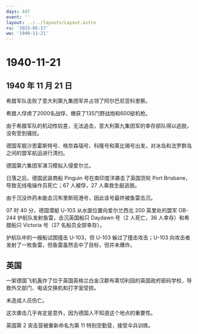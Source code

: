 ```yaml
---
days: 447
event: ''
layout: ../../layouts/Layout.astro
ru: '2023-05-17'
ww: '1940-11-21'
---
```


# 1940-11-21

## 1940 年 11 月 21 日

希腊军队击败了意大利第九集团军并占领了阿尔巴尼亚科里察。

希腊人俘虏了2000名战俘，缴获了135门野战炮和600挺机枪。

由于希腊军队的机动性较差，无法追击，意大利第九集团军的幸存部队得以逃脱，没有受到骚扰。

德国军舰沙恩霍斯特号、格奈森瑙号、科隆号和莱比锡号出发，对冰岛和法罗群岛之间的盟军航运进行清扫。

德国第六集团军演习模拟入侵爱尔兰。

日落之后，德国武装商船 Pinguin 号在南印度洋袭击了英国货轮 Port
Brisbane，导致无线电操作员死亡；67 人被俘，27 人乘救生艇逃脱。

由于沉没炸药未能击沉布里斯班港号，因此该号最终被鱼雷击沉。

07 时 40 分，德国潜艇 U-103 从水面位置向爱尔兰西北 200 英里处的盟军
OB-244 护航队发射鱼雷，击沉英国船只 Daydawn 号（2 人死亡，36
人幸存）和希腊船只 Victoria 号（27 名船员全部幸存）。

护航队中的一艘船试图撞击 U-103，但 U-103 躲过了撞击攻击；U-103
向攻击者发射了一枚鱼雷，但鱼雷虽然击中了目标，但并未爆炸。

## 英国

一架德国飞机轰炸了位于英国英格兰白金汉郡布莱切利园的英国政府密码学校，导致外交部门、电话交换机和打字室受损。

未造成人员伤亡。

这次袭击几乎肯定是意外，因为德国人不知道这个地点的重要性。

英国第 2 突击营被重新命名为第 11 特别空勤营，接受伞兵训练。